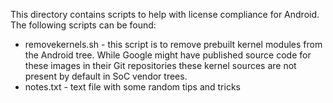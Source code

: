 This directory contains scripts to help with license compliance for Android. The following scripts can be found:

* removekernels.sh - this script is to remove prebuilt kernel modules from the Android tree. While Google might have published source code for these images in their Git repositories these kernel sources are not present by default in SoC vendor trees.
* notes.txt - text file with some random tips and tricks

